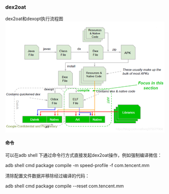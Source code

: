 ### dex2oat


dex2oat和dexopt执行流程图
![dex](./img/dex2oat.png)


#### 命令

可以在adb shell 下通过命令行方式直接发起dex2oat操作，例如强制编译微信：

adb shell cmd package compile -m speed-profile -f com.tencent.mm

清除配置文件数据并移除经过编译的代码：

adb shell cmd package compile --reset com.tencent.mm

